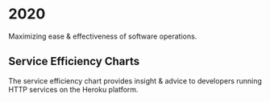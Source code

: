 # 2020

Maximizing ease & effectiveness of software operations.

## Service Efficiency Charts

The service efficiency chart provides insight & advice to developers running HTTP services on the Heroku platform.
